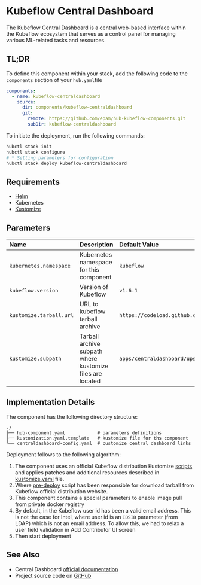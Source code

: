 # Kubeflow Central Dashboard

The Kubeflow Central Dashboard is a central web-based interface within the Kubeflow ecosystem that serves as a control
panel for managing various ML-related tasks and resources.

## TL;DR

To define this component within your stack, add the following code to the `components` section of your `hub.yaml`file

```yaml
components:
  - name: kubeflow-centraldashboard
    source:
      dir: components/kubeflow-centraldashboard
      git:
        remote: https://github.com/epam/hub-kubeflow-components.git
        subDir: kubeflow-centraldashboard
```

To initiate the deployment, run the following commands:

```bash
hubctl stack init
hubctl stack configure
# * Setting parameters for configuration
hubctl stack deploy kubeflow-centraldashboard
```

## Requirements

* [Helm](https://helm.sh/docs/intro/install/)
* Kubernetes
* [Kustomize](https://kustomize.io)

## Parameters

| Name                    | Description                                               | Default Value                                                               |
|:------------------------|:----------------------------------------------------------|:----------------------------------------------------------------------------|
| `kubernetes.namespace`  | Kubernetes namespace for this component                   | `kubeflow`                                                                  |
| `kubeflow.version`      | Version of Kubeflow                                       | `v1.6.1`                                                                    |
| `kustomize.tarball.url` | URL to kubeflow tarball archive                           | `https://codeload.github.com/kubeflow/manifests/tar.gz/${kubeflow.version}` |
| `kustomize.subpath`     | Tarball archive subpath where kustomize files are located | `apps/centraldashboard/upstream`                                            |

## Implementation Details

The component has the following directory structure:

```text
./
├── hub-component.yaml            # parameters definitions
├── kustomization.yaml.template   # kustomize file for ths component
└── centraldashboard-config.yaml  # customize central dashboard links
```

Deployment follows to the following algorithm:

1. The component uses an official Kubeflow distribution Kustomize [scripts](https://github.com/kubeflow/manifests/) and
   applies patches and additional resources described
   in [kustomize.yaml](https://github.com/agilestacks/kubeflow-components/blob/main/kubeflow-centraldashboard/kustomization.yaml.template)
   file.
2. Where [pre-deploy](https://github.com/agilestacks/kubeflow-components/blob/main/kubeflow-centraldashboard/pre-deploy)
   script has been responsible for download tarball from Kubeflow official distribution website.
3. This component contains a special parameters to enable image pull from private docker registry
4. By default, in the Kubeflow user id has been a valid email address. This is not the case for Intel, where user id is
   an `IDSID` parameter (from LDAP) which is not an email address. To allow this, we had to relax a user field
   validation in Add Contributor UI screen
5. Then start deployment

## See Also

* Central Dashboard [official documentation](https://www.kubeflow.org/docs/components/central-dash/overview/)
* Project source code on [GitHub](https://github.com/kubeflow/kubeflow/tree/master/components/centraldashboard)
